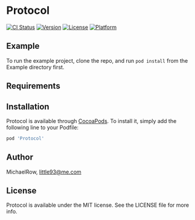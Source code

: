 # Protocol

[![CI Status](https://img.shields.io/travis/MichaelRow/Protocol.svg?style=flat)](https://travis-ci.org/MichaelRow/Protocol)
[![Version](https://img.shields.io/cocoapods/v/Protocol.svg?style=flat)](https://cocoapods.org/pods/Protocol)
[![License](https://img.shields.io/cocoapods/l/Protocol.svg?style=flat)](https://cocoapods.org/pods/Protocol)
[![Platform](https://img.shields.io/cocoapods/p/Protocol.svg?style=flat)](https://cocoapods.org/pods/Protocol)

## Example

To run the example project, clone the repo, and run `pod install` from the Example directory first.

## Requirements

## Installation

Protocol is available through [CocoaPods](https://cocoapods.org). To install
it, simply add the following line to your Podfile:

```ruby
pod 'Protocol'
```

## Author

MichaelRow, little93@me.com

## License

Protocol is available under the MIT license. See the LICENSE file for more info.
